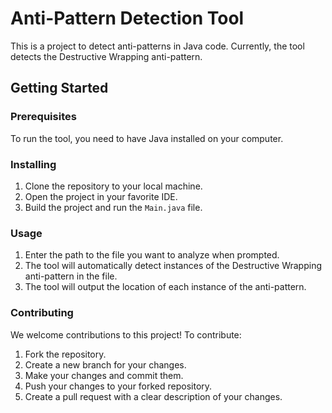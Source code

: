 # Anti-Pattern Detection Tool

This is a project to detect anti-patterns in Java code. Currently, the tool detects the Destructive Wrapping anti-pattern.

## Getting Started

### Prerequisites

To run the tool, you need to have Java installed on your computer.

### Installing

1. Clone the repository to your local machine.
2. Open the project in your favorite IDE.
3. Build the project and run the `Main.java` file.

### Usage

1. Enter the path to the file you want to analyze when prompted.
2. The tool will automatically detect instances of the Destructive Wrapping anti-pattern in the file.
3. The tool will output the location of each instance of the anti-pattern.

### Contributing

We welcome contributions to this project! To contribute:

1. Fork the repository.
2. Create a new branch for your changes.
3. Make your changes and commit them.
4. Push your changes to your forked repository.
5. Create a pull request with a clear description of your changes.

